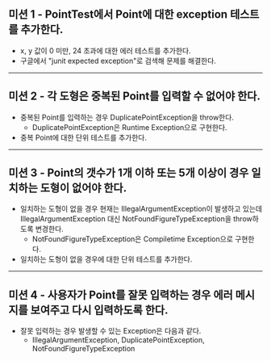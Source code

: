 ## 미션 1 - PointTest에서 Point에 대한 exception 테스트를 추가한다.
* x, y 값이 0 미만, 24 초과에 대한 에러 테스트를 추가한다.
* 구글에서 "junit expected exception"로 검색해 문제를 해결한다.

---
## 미션 2 - 각 도형은 중복된 Point를 입력할 수 없어야 한다.
* 중복된 Point를 입력하는 경우 DuplicatePointException을 throw한다.
  * DuplicatePointException은 Runtime Exception으로 구현한다.
* 중복 Point에 대한 단위 테스트를 추가한다.

---
## 미션 3 - Point의 갯수가 1개 이하 또는 5개 이상이 경우 일치하는 도형이 없어야 한다.
* 일치하는 도형이 없을 경우 현재는 IllegalArgumentException이 발생하고 있는데 IllegalArgumentException 대신 NotFoundFigureTypeException을 throw하도록 변경한다.
  * NotFoundFigureTypeException은 Compiletime Exception으로 구현한다.
* 일치하는 도형이 없을 경우에 대한 단위 테스트를 추가한다.

---
## 미션 4 - 사용자가 Point를 잘못 입력하는 경우 에러 메시지를 보여주고 다시 입력하도록 한다.
* 잘못 입력하는 경우 발생할 수 있는 Exception은 다음과 같다.
  * IllegalArgumentException, DuplicatePointException, NotFoundFigureTypeException

